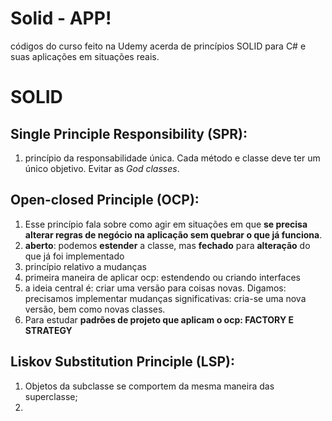 # Solid - APP!

códigos do curso feito na Udemy acerda de princípios SOLID para C# e suas aplicações em situações reais.


# SOLID

## Single Principle Responsibility (SPR):

 1.  princípio da responsabilidade única. Cada método e classe deve ter um único objetivo. Evitar as *God classes*.

## Open-closed Principle (OCP):

 1.  Esse princípio fala sobre como agir em situações em que **se precisa alterar regras de negócio na aplicação sem quebrar o que já funciona**.
2.  **aberto**: podemos **estender** a classe, mas **fechado** para **alteração** do que já foi implementado
3.  princípio relativo a mudanças
4.  primeira maneira de aplicar ocp: estendendo ou criando interfaces
5.  a ideia central é: criar uma versão para coisas novas. Digamos: precisamos implementar mudanças significativas: cria-se uma nova versão, bem como novas classes.
6.  Para estudar **padrões de projeto que aplicam o ocp: FACTORY E STRATEGY**

## Liskov Substitution Principle (LSP):

 1. Objetos da subclasse se comportem da mesma maneira das superclasse;
 2. 

